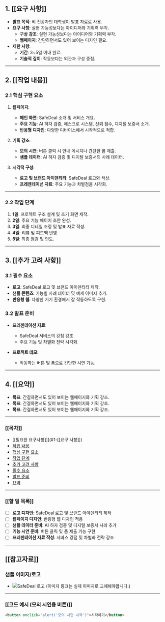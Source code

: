 
## 1. [[요구 사항]]
- **발표 목적**: 비 전공자인 대학생이 발표 자료로 사용.
- **요구 사항**: 실현 가능성보다는 아이디어와 기획력 부각.
  - **구상 강조**: 실현 가능성보다는 아이디어와 기획력 부각.
  - **웹페이지**: 간단하면서도 있어 보이는 디자인 필요.
- **제한 사항**:
  - **기간**: 3~5일 이내 완료.
  - **기술적 깊이**: 작동보다는 외관과 구성 중점.



---

## 2. [[작업 내용]]

### 2.1 핵심 구현 요소
1. **웹페이지**:
   - **메인 화면**: SafeDeal 소개 및 서비스 개요.
   - **주요 기능**: AI 하자 검증, 에스크로 시스템, 신뢰 점수, 디지털 보증서 소개.
   - **반응형 디자인**: 다양한 디바이스에서 시작적으로 적합.

2. **기획 강조**:
   - **모의 시연**: 버튼 클릭 시 안내 메시지나 간단한 폼 제출.
   - **샘플 데이터**: AI 하자 검증 및 디지털 보증서의 사례 데이터.

3. **시각적 구성**:
   - **로고 및 브랜드 아이덴티티**: SafeDeal 로고와 색상.
   - **프레젠테이션 자료**: 주요 기능과 차별점을 시각화.


---

### 2.2 작업 단계
1. **1일**: 프로젝트 구조 설계 및 초기 화면 제작.
2. **2일**: 주요 기능 페이지 초안 완성.
3. **3일**: 최종 디테일 조정 및 발표 자료 작성.
4. **4일**: 리뷰 및 피드백 반영.
5. **5일**: 최종 점검 및 인도.


---

## 3. [[추가 고려 사항]]

### 3.1 필수 요소
- **로고**: SafeDeal 로고 및 브랜드 아이덴티티 제작.
- **샘플 콘텐츠**: 기능별 사례 데이터 및 예제 이미지 추가.
- **반응형 웹**: 다양한 기기 환경에서 잘 작동하도록 구현.

### 3.2 발표 준비
- **프레젠테이션 자료**:
  - SafeDeal 서비스의 강점 강조.
  - 주요 기능 및 차별화 전략 시각화.

 - **프로젝트 데모**:
   - 작동하는 버튼 및 폼으로 간단한 시연 기능.

---

## 4. [[요약]]
- **목표**: 간결하면서도 있어 보이는 웹페이지와 기획 강조.
- **목표**: 간결하면서도 있어 보이는 웹페이지와 기획 강조.
- **목표**: 간결하면서도 있어 보이는 웹페이지와 기획 강조.

---

### [[목차]]

- [[필요한 요구사항]]](#1-[[요구 사항]]) 
- [작업 내용](#2-작업-내용) 
 - [핵심 구현 요소](#21-핵심-구현-요소)
 - [작업 단계](#22-작업-단계) 
- [추가 고려 사항](#3-추가-고려-사항) 
 - [필수 요소](#31-필수-요소) 
 - [발표 준비](#32-발표-준비) 
- [요약](#4-요약)

---

### [[할 일 목록]]

- [ ] **로고 디자인**: SafeDeal 로고 및 브랜드 아이덴티티 제작
- [ ] **웹페이지 디자인**: 반응형 웹 디자인 적용
- [ ] **샘플 데이터 준비**: AI 하자 검증 및 디지털 보증서 사례 추가
- [ ] **기능 시연 준비**: 버튼 클릭 및 폼 제출 기능 구현
- [ ] **프레젠테이션 자료 작성**: 서비스 강점 및 차별화 전략 강조

---

## [[참고자료]]

### 샘플 이미지/로고

- ![SafeDeal 로고]()
(이미지 링크는 실제 이미지로 교체해야합니다.)

---

### [[코드 예시 (모의 시연용 버튼)]]

```html
<button onclick="alert('모의 시연 시작')">시작하기</button>
